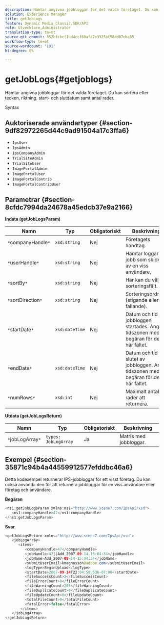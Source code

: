 ```yaml
---
description: Hämtar angivna jobbloggar för det valda företaget. Du kan sortera efter tecken, riktning, start- och slutdatum samt antal rader.
solution: Experience Manager
title: getJobLogs
feature: Dynamic Media Classic,SDK/API
role: Utvecklare,Administratör
translation-type: tm+mt
source-git-commit: 052bfcbcf1bd4ccf60afa7e3325bf58dd07cba85
workflow-type: tm+mt
source-wordcount: '191'
ht-degree: 0%

---
```



# getJobLogs{#getjoblogs}

Hämtar angivna jobbloggar för det valda företaget. Du kan sortera efter tecken, riktning, start- och slutdatum samt antal rader.

Syntax

## Auktoriserade användartyper {#section-9df82972265d44c9ad91504a17c3ffa6}

* `IpsUser`
* `IpsAdmin`
* `IpsCompanyAdmin`
* `TrialSiteAdmin`
* `TrialSiteUser`
* `ImagePortalAdmin`
* `ImagePortalUser`
* `ImagePortalContrib`
* `ImagePortalContribUser`

## Parametrar {#section-8cfdc7994da24678a45edcb37e9a2166}

**Indata (getJobLogsParam)**

| Namn | Typ | Obligatoriskt | Beskrivning |
|---|---|---|---|
| `*`companyHandle`*` | `xsd:string` | Nej | Företagets handtag. |
| `*`userHandle`*` | `xsd:string` | Nej | Hämtar loggar för jobb som skickats av en viss användare. |
| `*`sortBy`*` | `xsd:string` | Nej | Här kan du välja sorteringsfält. |
| `*`sortDirection`*` | `xsd:string` | Nej | Sorteringsordning (stigande eller fallande). |
| `*`startDate`*` | `xsd:dateTime` | Nej | Datum och tid då jobbloggen startades. Ange tidszonen med begäran för det här fältet. |
| `*`endDate`*` | `xsd:dateTime` | Nej | Datum och tid för slutet av jobbloggen. Ange tidszonen med begäran för det här fältet. |
| `*`numRows`*` | `xsd:int` | Nej | Maximalt antal rader att returnera. |

**Utdata (getJobLogsReturn)**

| Namn | Typ | Obligatoriskt | Beskrivning |
|---|---|---|---|
| `*`jobLogArray`*` | `types: JobLogArray` | Ja | Matris med jobbloggar. |

## Exempel {#section-35871c94b4a44559912577efddbc46a6}

Detta kodexempel returnerar IPS-jobbloggar för ett visst företag. Du kan också använda den för att returnera jobbloggar för en viss användare eller företag och användare.

**Begäran**

```java
<ns1:getJobLogsParam xmlns:ns1="http://www.scene7.com/IpsApi/xsd">
   <ns1:companyHandle>47</ns1:companyHandle>
</ns1:getJobLogsParam>
```

**Svar**

```java
<getJobLogsReturn xmlns="http://www.scene7.com/IpsApi/xsd">
   <jobLogArray>
      <items>
         <companyHandle>47</companyHandle>
         <jobHandle>47||Add_2007-09-14-15:04:34</jobHandle>
         <jobName>Add_2007-09-14-15:04:34</jobName>
         <submitUserEmail>kmagnusson@adobe.com</submitUserEmail>
         <logType>BeginUpload</logType>
         <startDate>2007-09-14T22:04:58.536-07:00</startDate>
         <fileSuccessCount>2</fileSuccessCount>
         <fileErrorCount>0</fileErrorCount>
         <fileWarningCount>205</fileWarningCount>
         <fileDuplicateCount>0</fileDuplicateCount>
         <fileUpdateCount>0</fileUpdateCount>
         <totalFileCount>0</totalFileCount>
         <fatalError>false</fatalError>
       </items>
   </jobLogArray>
</getJobLogsReturn>
```

